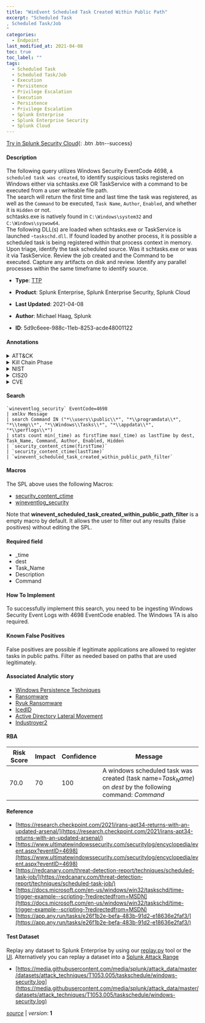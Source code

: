 ```yaml
---
title: "WinEvent Scheduled Task Created Within Public Path"
excerpt: "Scheduled Task
, Scheduled Task/Job
"
categories:
  - Endpoint
last_modified_at: 2021-04-08
toc: true
toc_label: ""
tags:
  - Scheduled Task
  - Scheduled Task/Job
  - Execution
  - Persistence
  - Privilege Escalation
  - Execution
  - Persistence
  - Privilege Escalation
  - Splunk Enterprise
  - Splunk Enterprise Security
  - Splunk Cloud
---
```




[Try in Splunk Security Cloud](https://www.splunk.com/en_splunk_app_enrichmentus/cyber-security.html){: .btn .btn--success}

#### Description

The following query utilizes Windows Security EventCode 4698, `A scheduled task was created`, to identify suspicious tasks registered on Windows either via schtasks.exe OR TaskService with a command to be executed from a user writeable file path.\
The search will return the first time and last time the task was registered, as well as the `Command` to be executed, `Task Name`, `Author`, `Enabled`, and whether it is `Hidden` or not.\
schtasks.exe is natively found in `C:\Windows\system32` and `C:\Windows\syswow64`.\
The following DLL(s) are loaded when schtasks.exe or TaskService is launched -`taskschd.dll`. If found loaded by another process, it is possible a scheduled task is being registered within that process context in memory.\
Upon triage, identify the task scheduled source. Was it schtasks.exe or was it via TaskService. Review the job created and the Command to be executed. Capture any artifacts on disk and review. Identify any parallel processes within the same timeframe to identify source.

- **Type**: [TTP](https://github.com/splunk/security_content/wiki/Detection-Analytic-Types)
- **Product**: Splunk Enterprise, Splunk Enterprise Security, Splunk Cloud

- **Last Updated**: 2021-04-08
- **Author**: Michael Haag, Splunk
- **ID**: 5d9c6eee-988c-11eb-8253-acde48001122


#### Annotations

<details>
  <summary>ATT&CK</summary>

<div markdown="1">


| ID             | Technique        |  Tactic             |
| -------------- | ---------------- |-------------------- |
| [T1053.005](https://attack.mitre.org/techniques/T1053/005/) | Scheduled Task | Execution, Persistence, Privilege Escalation |

| [T1053](https://attack.mitre.org/techniques/T1053/) | Scheduled Task/Job | Execution, Persistence, Privilege Escalation |

</div>
</details>


<details>
  <summary>Kill Chain Phase</summary>

<div markdown="1">

* Exploitation


</div>
</details>


<details>
  <summary>NIST</summary>

<div markdown="1">



</div>
</details>

<details>
  <summary>CIS20</summary>

<div markdown="1">



</div>
</details>

<details>
  <summary>CVE</summary>

<div markdown="1">


</div>
</details>

#### Search

```
`wineventlog_security` EventCode=4698 
| xmlkv Message 
| search Command IN ("*\\users\\public\\*", "*\\programdata\\*", "*\\temp\\*", "*\\Windows\\Tasks\\*", "*\\appdata\\*", "*\\perflogs\\*") 
| stats count min(_time) as firstTime max(_time) as lastTime by dest, Task_Name, Command, Author, Enabled, Hidden 
| `security_content_ctime(firstTime)` 
| `security_content_ctime(lastTime)` 
| `winevent_scheduled_task_created_within_public_path_filter`
```

#### Macros
The SPL above uses the following Macros:
* [security_content_ctime](https://github.com/splunk/security_content/blob/develop/macros/security_content_ctime.yml)
* [wineventlog_security](https://github.com/splunk/security_content/blob/develop/macros/wineventlog_security.yml)

Note that **winevent_scheduled_task_created_within_public_path_filter** is a empty macro by default. It allows the user to filter out any results (false positives) without editing the SPL.

#### Required field
* _time
* dest
* Task_Name
* Description
* Command


#### How To Implement
To successfully implement this search, you need to be ingesting Windows Security Event Logs with 4698 EventCode enabled. The Windows TA is also required.

#### Known False Positives
False positives are possible if legitimate applications are allowed to register tasks in public paths. Filter as needed based on paths that are used legitimately.

#### Associated Analytic story
* [Windows Persistence Techniques](/stories/windows_persistence_techniques)
* [Ransomware](/stories/ransomware)
* [Ryuk Ransomware](/stories/ryuk_ransomware)
* [IcedID](/stories/icedid)
* [Active Directory Lateral Movement](/stories/active_directory_lateral_movement)
* [Industroyer2](/stories/industroyer2)




#### RBA

| Risk Score  | Impact      | Confidence   | Message      |
| ----------- | ----------- |--------------|--------------|
| 70.0 | 70 | 100 | A windows scheduled task was created (task name=$Task_Name$) on $dest$ by the following command: $Command$ |


#### Reference

* [https://research.checkpoint.com/2021/irans-apt34-returns-with-an-updated-arsenal/](https://research.checkpoint.com/2021/irans-apt34-returns-with-an-updated-arsenal/)
* [https://www.ultimatewindowssecurity.com/securitylog/encyclopedia/event.aspx?eventID=4698](https://www.ultimatewindowssecurity.com/securitylog/encyclopedia/event.aspx?eventID=4698)
* [https://redcanary.com/threat-detection-report/techniques/scheduled-task-job/](https://redcanary.com/threat-detection-report/techniques/scheduled-task-job/)
* [https://docs.microsoft.com/en-us/windows/win32/taskschd/time-trigger-example--scripting-?redirectedfrom=MSDN](https://docs.microsoft.com/en-us/windows/win32/taskschd/time-trigger-example--scripting-?redirectedfrom=MSDN)
* [https://app.any.run/tasks/e26f1b2e-befa-483b-91d2-e18636e2faf3/](https://app.any.run/tasks/e26f1b2e-befa-483b-91d2-e18636e2faf3/)



#### Test Dataset
Replay any dataset to Splunk Enterprise by using our [replay.py](https://github.com/splunk/attack_data#using-replaypy) tool or the [UI](https://github.com/splunk/attack_data#using-ui).
Alternatively you can replay a dataset into a [Splunk Attack Range](https://github.com/splunk/attack_range#replay-dumps-into-attack-range-splunk-server)


* [https://media.githubusercontent.com/media/splunk/attack_data/master/datasets/attack_techniques/T1053.005/taskschedule/windows-security.log](https://media.githubusercontent.com/media/splunk/attack_data/master/datasets/attack_techniques/T1053.005/taskschedule/windows-security.log)



[*source*](https://github.com/splunk/security_content/tree/develop/detections/endpoint/winevent_scheduled_task_created_within_public_path.yml) \| *version*: **1**